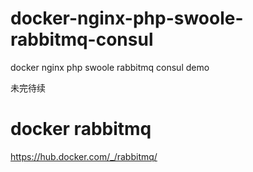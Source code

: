 # docker-nginx-php-swoole-rabbitmq-consul
docker nginx php swoole rabbitmq consul demo

未完待续

# docker rabbitmq
https://hub.docker.com/_/rabbitmq/